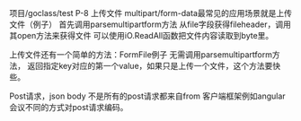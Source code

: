 项目/goclass/test P-8
上传文件
multipart/form-data最常见的应用场景就是上传文件（例子）
首先调用parsemultipartform方法
从file字段获得fileheader，调用其open方法来获得文件
可以使用iO.ReadAll函数把文件内容读取到byte里。

上传文件还有一个简单的方法：FormFile例子
无需调用parsemultipartform方法，
返回指定key对应的第一个value，如果只是上传一个文件，这个方法要快些。


Post请求，json body
不是所有的post请求都来自from
客户端框架例如angular会议不同的方式对post请求编码。